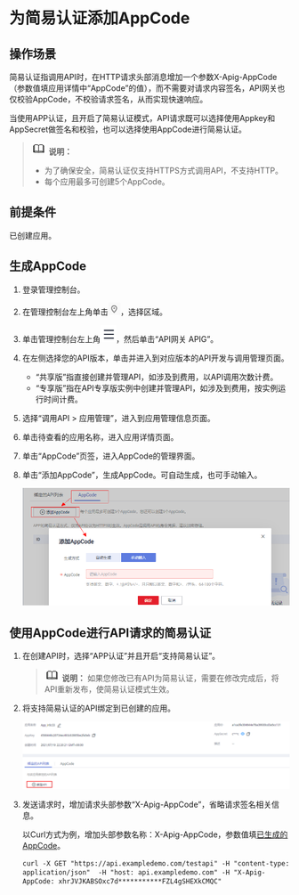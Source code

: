 # 为简易认证添加AppCode<a name="ZH-CN_TOPIC_0000001142797436"></a>

## 操作场景<a name="zh-cn_topic_0000001174416919_zh-cn_topic_0226991420_section1731012541118"></a>

简易认证指调用API时，在HTTP请求头部消息增加一个参数X-Apig-AppCode（参数值填应用详情中“AppCode”的值），而不需要对请求内容签名，API网关也仅校验AppCode，不校验请求签名，从而实现快速响应。

当使用APP认证，且开启了简易认证模式，API请求既可以选择使用Appkey和AppSecret做签名和校验，也可以选择使用AppCode进行简易认证。

>![](public_sys-resources/icon-note.gif) **说明：** 
>-   为了确保安全，简易认证仅支持HTTPS方式调用API，不支持HTTP。
>-   每个应用最多可创建5个AppCode。

## 前提条件<a name="zh-cn_topic_0000001174416919_zh-cn_topic_0226991420_section83110548119"></a>

已创建应用。

## 生成AppCode<a name="zh-cn_topic_0000001174416919_zh-cn_topic_0226991420_section216645314349"></a>

1.  登录管理控制台。
2.  在管理控制台左上角单击![](figures/icon-region.png)，选择区域。
3.  单击管理控制台左上角![](figures/zh-cn_image_0000001191791773.png)，然后单击“API网关 APIG”。
4.  在左侧选择您的API版本，单击并进入到对应版本的API开发与调用管理页面。
    -   “共享版”指直接创建并管理API，如涉及到费用，以API调用次数计费。
    -   “专享版”指在API专享版实例中创建并管理API，如涉及到费用，按实例运行时间计费。

5.  选择“调用API \> 应用管理”，进入到应用管理信息页面。
6.  单击待查看的应用名称，进入应用详情页面。
7.  单击“AppCode”页签，进入AppCode的管理界面。
8.  单击“添加AppCode”，生成AppCode。可自动生成，也可手动输入。

    ![](figures/zh-cn_image_0000001188806199.png)


## 使用AppCode进行API请求的简易认证<a name="zh-cn_topic_0000001174416919_zh-cn_topic_0226991420_section123072058111814"></a>

1.  在创建API时，选择“APP认证”并且开启“支持简易认证”。

    >![](public_sys-resources/icon-note.gif) **说明：** 
    >如果您修改已有API为简易认证，需要在修改完成后，将API重新发布，使简易认证模式生效。

2.  将支持简易认证的API绑定到已创建的应用。

    ![](figures/zh-cn_image_0000001199305289.png)

3.  发送请求时，增加请求头部参数“X-Apig-AppCode”，省略请求签名相关信息。

    以Curl方式为例，增加头部参数名称：X-Apig-AppCode，参数值填[已生成的AppCode](#zh-cn_topic_0000001174416919_zh-cn_topic_0226991420_section216645314349)。

    ```
    curl -X GET "https://api.exampledemo.com/testapi" -H "content-type: application/json"  -H "host: api.exampledemo.com" -H "X-Apig-AppCode: xhrJVJKABSOxc7d***********FZL4gSHEXkCMQC"
    ```


